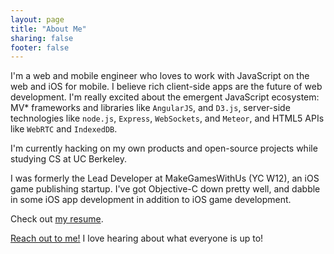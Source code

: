 ```yaml
---
layout: page
title: "About Me"
sharing: false
footer: false
---
```


I'm a web and mobile engineer who loves to work with JavaScript on the web and iOS for mobile. I believe rich client-side apps are the future of web development. I'm really excited about the emergent JavaScript ecosystem: MV* frameworks and libraries like `AngularJS`, and `D3.js`, server-side technologies like `node.js`, `Express`, `WebSockets`, and `Meteor`, and HTML5 APIs like `WebRTC` and `IndexedDB`.

I'm currently hacking on my own products and open-source projects while studying CS at UC Berkeley.

I was formerly the Lead Developer at MakeGamesWithUs (YC W12), an iOS game publishing startup. I've got Objective-C down pretty well, and dabble in some iOS app development in addition to iOS game development.

Check out [my resume](/about/brianchu_resume.pdf).

<a href="#" data-toggle="modal" data-target=".contact-modal">Reach out to me!</a> I love hearing about what everyone is up to!
